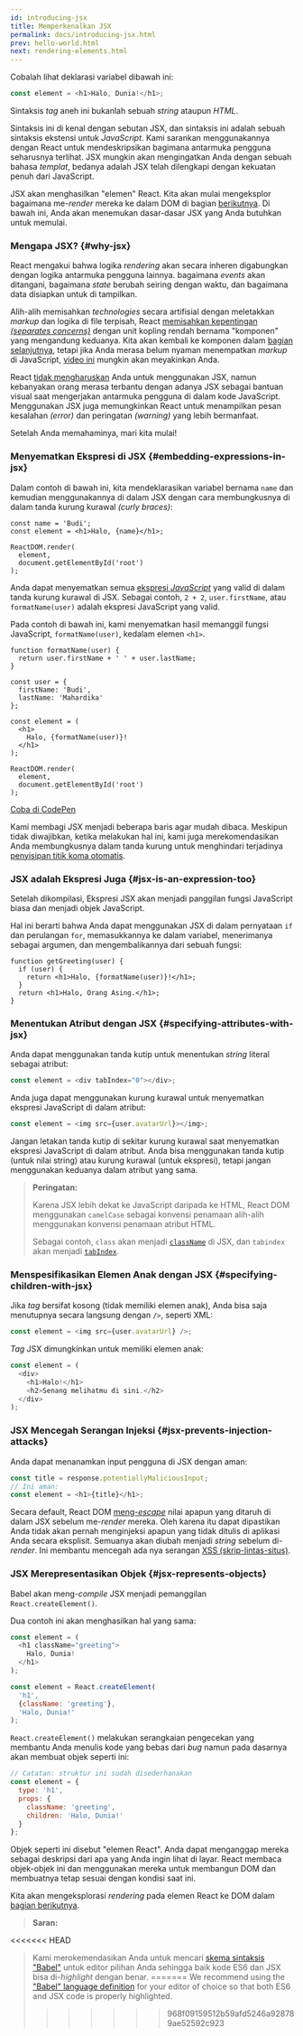 ```yaml
---
id: introducing-jsx
title: Memperkenalkan JSX
permalink: docs/introducing-jsx.html
prev: hello-world.html
next: rendering-elements.html
---
```


Cobalah lihat deklarasi variabel dibawah ini:

```js
const element = <h1>Halo, Dunia!</h1>;
```

Sintaksis *tag* aneh ini bukanlah sebuah *string* ataupun *HTML*.

Sintaksis ini di kenal dengan sebutan JSX, dan sintaksis ini adalah sebuah sintaksis ekstensi untuk *JavaScript*. Kami sarankan menggunakannya dengan React untuk mendeskripsikan bagimana antarmuka pengguna seharusnya terlihat. JSX mungkin akan mengingatkan Anda dengan sebuah bahasa *templat*, bedanya adalah JSX telah dilengkapi dengan kekuatan penuh dari JavaScript.

JSX akan menghasilkan "elemen" React. Kita akan mulai mengeksplor bagaimana me-*render* mereka ke dalam DOM di bagian [berikutnya](/docs/rendering-elements.html). Di bawah ini, Anda akan menemukan dasar-dasar JSX yang Anda butuhkan untuk memulai.

### Mengapa JSX? {#why-jsx}

React mengakui bahwa logika *rendering* akan secara inheren digabungkan dengan logika antarmuka pengguna lainnya. bagaimana *events* akan ditangani, bagaimana *state* berubah seiring dengan waktu, dan bagaimana data disiapkan untuk di tampilkan.

Alih-alih memisahkan *technologies* secara artifisial dengan meletakkan *markup* dan logika di file terpisah, React [memisahkan kepentingan *(separates concerns)*](https://en.wikipedia.org/wiki/Separation_of_concerns) dengan unit kopling rendah bernama "komponen" yang mengandung keduanya. Kita akan kembali ke komponen dalam [bagian selanjutnya](/docs/components-and-props.html), tetapi jika Anda merasa belum nyaman menempatkan *markup* di JavaScript, [video ini](https://www.youtube.com/watch?v=x7cQ3mrcKaY) mungkin akan meyakinkan Anda.

React [tidak mengharuskan](/docs/react-without-jsx.html) Anda untuk menggunakan JSX, namun kebanyakan orang merasa terbantu dengan adanya JSX sebagai bantuan visual saat mengerjakan antarmuka pengguna di dalam kode JavaScript. Menggunakan JSX juga memungkinkan React untuk menampilkan pesan kesalahan *(error)* dan peringatan *(warning)* yang lebih bermanfaat.

Setelah Anda memahaminya, mari kita mulai!

### Menyematkan Ekspresi di JSX {#embedding-expressions-in-jsx}

Dalam contoh di bawah ini, kita mendeklarasikan variabel bernama `name` dan kemudian menggunakannya di dalam JSX dengan cara membungkusnya di dalam tanda kurung kurawal *(curly braces)*:

```js{1,2}
const name = 'Budi';
const element = <h1>Halo, {name}</h1>;

ReactDOM.render(
  element,
  document.getElementById('root')
);
```

Anda dapat menyematkan semua [ekspresi *JavaScript*](https://developer.mozilla.org/en-US/docs/Web/JavaScript/Guide/Expressions_and_Operators#Expressions) yang valid di dalam tanda kurung kurawal di JSX. Sebagai contoh, `2 + 2`, `user.firstName`, atau `formatName(user)` adalah ekspresi JavaScript yang valid.

Pada contoh di bawah ini, kami menyematkan hasil memanggil fungsi JavaScript, `formatName(user)`, kedalam elemen `<h1>`.

```js{12}
function formatName(user) {
  return user.firstName + ' ' + user.lastName;
}

const user = {
  firstName: 'Budi',
  lastName: 'Mahardika'
};

const element = (
  <h1>
    Halo, {formatName(user)}!
  </h1>
);

ReactDOM.render(
  element,
  document.getElementById('root')
);
```

[Coba di CodePen](codepen://introducing-jsx)

Kami membagi JSX menjadi beberapa baris agar mudah dibaca. Meskipun tidak diwajibkan, ketika melakukan hal ini, kami juga merekomendasikan Anda membungkusnya dalam tanda kurung untuk menghindari terjadinya [penyisipan titik koma otomatis](https://stackoverflow.com/q/2846283).

### JSX adalah Ekspresi Juga {#jsx-is-an-expression-too}

Setelah dikompilasi, Ekspresi JSX akan menjadi panggilan fungsi JavaScript biasa dan menjadi objek JavaScript.

Hal ini berarti bahwa Anda dapat menggunakan JSX di dalam pernyataan `if` dan perulangan `for`, memasukkannya ke dalam variabel, menerimanya sebagai argumen, dan mengembalikannya dari sebuah fungsi:

```js{3,5}
function getGreeting(user) {
  if (user) {
    return <h1>Halo, {formatName(user)}!</h1>;
  }
  return <h1>Halo, Orang Asing.</h1>;
}
```

### Menentukan Atribut dengan JSX {#specifying-attributes-with-jsx}

Anda dapat menggunakan tanda kutip untuk menentukan *string* literal sebagai atribut:

```js
const element = <div tabIndex="0"></div>;
```

Anda juga dapat menggunakan kurung kurawal untuk menyematkan ekspresi JavaScript di dalam atribut:

```js
const element = <img src={user.avatarUrl}></img>;
```

Jangan letakan tanda kutip di sekitar kurung kurawal saat menyematkan ekspresi JavaScript di dalam atribut. Anda bisa menggunakan tanda kutip (untuk nilai string) atau kurung kurawal (untuk ekspresi), tetapi jangan menggunakan keduanya dalam atribut yang sama.

>**Peringatan:**
>
>Karena JSX lebih dekat ke JavaScript daripada ke HTML, React DOM menggunakan `camelCase` sebagai konvensi penamaan alih-alih menggunakan konvensi penamaan atribut HTML.
>
>Sebagai contoh, `class` akan menjadi [`className`](https://developer.mozilla.org/en-US/docs/Web/API/Element/className) di JSX, dan `tabindex` akan menjadi [`tabIndex`](https://developer.mozilla.org/en-US/docs/Web/API/HTMLElement/tabIndex).

### Menspesifikasikan Elemen Anak dengan JSX {#specifying-children-with-jsx}

Jika *tag* bersifat kosong (tidak memiliki elemen anak), Anda bisa saja menutupnya secara langsung dengan `/>`, seperti XML:

```js
const element = <img src={user.avatarUrl} />;
```

*Tag* JSX dimungkinkan untuk memiliki elemen anak:

```js
const element = (
  <div>
    <h1>Halo!</h1>
    <h2>Senang melihatmu di sini.</h2>
  </div>
);
```

### JSX Mencegah Serangan Injeksi {#jsx-prevents-injection-attacks}

Anda dapat menanamkan input pengguna di JSX dengan aman:

```js
const title = response.potentiallyMaliciousInput;
// Ini aman:
const element = <h1>{title}</h1>;
```

Secara default, React DOM [meng-*escape*](https://stackoverflow.com/questions/7381974/which-characters-need-to-be-escaped-on-html) nilai apapun yang ditaruh di dalam JSX sebelum me-*render* mereka. Oleh karena itu dapat dipastikan Anda tidak akan pernah menginjeksi apapun yang tidak ditulis di aplikasi Anda secara eksplisit. Semuanya akan diubah menjadi *string* sebelum di-*render*. Ini membantu mencegah ada nya serangan [XSS (skrip-lintas-situs)](https://en.wikipedia.org/wiki/Cross-site_scripting).

### JSX Merepresentasikan Objek {#jsx-represents-objects}

Babel akan meng-*compile* JSX menjadi pemanggilan `React.createElement()`.

Dua contoh ini akan menghasilkan hal yang sama:

```js
const element = (
  <h1 className="greeting">
    Halo, Dunia!
  </h1>
);
```

```js
const element = React.createElement(
  'h1',
  {className: 'greeting'},
  'Halo, Dunia!'
);
```

`React.createElement()` melakukan serangkaian pengecekan yang membantu Anda menulis kode yang bebas dari *bug* namun pada dasarnya akan membuat objek seperti ini:

```js
// Catatan: struktur ini sudah disederhanakan
const element = {
  type: 'h1',
  props: {
    className: 'greeting',
    children: 'Halo, Dunia!'
  }
};
```

Objek seperti ini disebut "elemen React". Anda dapat menganggap mereka sebagai deskripsi dari apa yang Anda ingin lihat di layar. React membaca objek-objek ini dan menggunakan mereka untuk membangun DOM dan membuatnya tetap sesuai dengan kondisi saat ini.

Kita akan mengeksplorasi *rendering* pada elemen React ke DOM dalam [bagian berikutnya](/docs/rendering-elements.html).

>**Saran:**
>
<<<<<<< HEAD
>Kami merokemendasikan Anda untuk mencari [skema sintaksis "Babel"](https://babeljs.io/docs/editors) untuk editor pilihan Anda sehingga baik kode ES6 dan JSX bisa di-*highlight* dengan benar.
=======
>We recommend using the ["Babel" language definition](https://babeljs.io/docs/en/next/editors) for your editor of choice so that both ES6 and JSX code is properly highlighted.
>>>>>>> 968f09159512b59afd5246a928789ae52592c923
